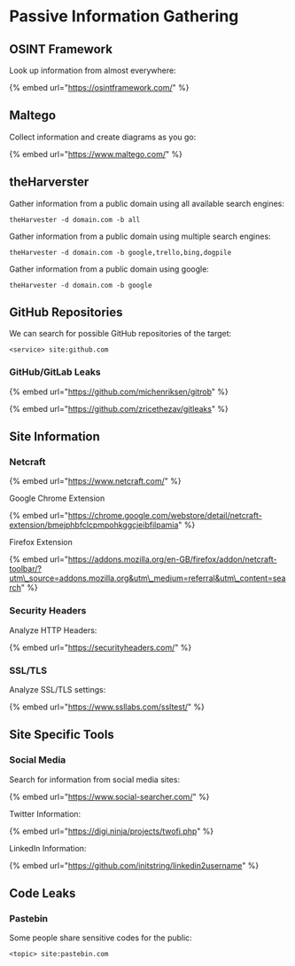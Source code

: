 # Passive Information Gathering

## OSINT Framework

Look up information from almost everywhere:

{% embed url="https://osintframework.com/" %}

## Maltego

Collect information and create diagrams as you go:

{% embed url="https://www.maltego.com/" %}

## theHarverster

Gather information from a public domain using all available search engines:

```text
theHarvester -d domain.com -b all
```

Gather information from a public domain using multiple search engines:

```text
theHarvester -d domain.com -b google,trello,bing,dogpile
```

Gather information from a public domain using google:

```text
theHarvester -d domain.com -b google
```

## GitHub Repositories

We can search for possible GitHub repositories of the target:

```text
<service> site:github.com
```

### GitHub/GitLab Leaks

{% embed url="https://github.com/michenriksen/gitrob" %}

{% embed url="https://github.com/zricethezav/gitleaks" %}

## Site Information

### Netcraft

{% embed url="https://www.netcraft.com/" %}

Google Chrome Extension

{% embed url="https://chrome.google.com/webstore/detail/netcraft-extension/bmejphbfclcpmpohkggcjeibfilpamia" %}

Firefox Extension

{% embed url="https://addons.mozilla.org/en-GB/firefox/addon/netcraft-toolbar/?utm\_source=addons.mozilla.org&utm\_medium=referral&utm\_content=search" %}

### Security Headers

Analyze HTTP Headers:

{% embed url="https://securityheaders.com/" %}

### SSL/TLS

Analyze SSL/TLS settings:

{% embed url="https://www.ssllabs.com/ssltest/" %}







## Site Specific Tools

### Social Media

Search for information from social media sites:

{% embed url="https://www.social-searcher.com/" %}

Twitter Information:

{% embed url="https://digi.ninja/projects/twofi.php" %}

LinkedIn Information:

{% embed url="https://github.com/initstring/linkedin2username" %}

## Code Leaks

### Pastebin

Some people share sensitive codes for the public:

```text
<topic> site:pastebin.com
```


